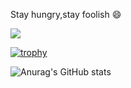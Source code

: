 <!--
**w1ng/w1ng** is a ✨ _special_ ✨ repository because its `README.md` (this file) appears on your GitHub profile.

Here are some ideas to get you started:

- 🔭 I’m currently working on ...
- 🌱 I’m currently learning ...
- 👯 I’m looking to collaborate on ...
- 🤔 I’m looking for help with ...
- 💬 Ask me about ...
- 📫 How to reach me: ...
- 😄 Pronouns: ...
- ⚡ Fun fact: ...
-->

Stay hungry,stay foolish 😄

![](https://komarev.com/ghpvc/?username=w1ng&color=blueviolet)

[![trophy](https://github-profile-trophy.vercel.app/?username=w1ng&theme=matrix)](https://github.com/ryo-ma/github-profile-trophy)

![Anurag's GitHub stats](https://github-readme-stats.vercel.app/api?username=w1ng&count_private=true&show_icons=true&theme=tokyonight)

